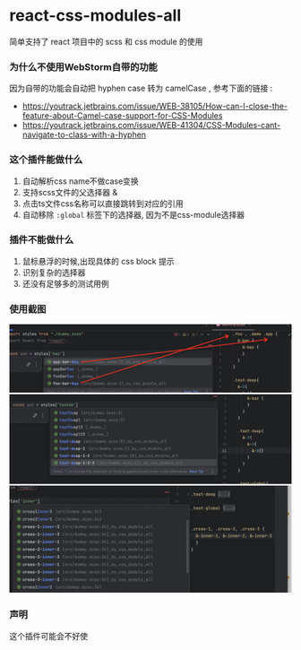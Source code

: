 # react-css-modules-all

简单支持了 react 项目中的 scss 和 css module 的使用

### 为什么不使用WebStorm自带的功能

因为自带的功能会自动把 hyphen case 转为 camelCase , 参考下面的链接 : 
- https://youtrack.jetbrains.com/issue/WEB-38105/How-can-I-close-the-feature-about-Camel-case-support-for-CSS-Modules
- https://youtrack.jetbrains.com/issue/WEB-41304/CSS-Modules-cant-navigate-to-class-with-a-hyphen


### 这个插件能做什么

1. 自动解析css name不做case变换
2. 支持scss文件的父选择器 &
3. 点击ts文件css名称可以直接跳转到对应的引用
4. 自动移除 `:global` 标签下的选择器, 因为不是css-module选择器


### 插件不能做什么

1. 鼠标悬浮的时候,出现具体的 css block 提示
2. 识别复杂的选择器
3. 还没有足够多的测试用例


### 使用截图

![1.jpg](src%2Fmain%2Fresources%2Fpic%2F1.jpg)
![2.jpg](src%2Fmain%2Fresources%2Fpic%2F2.jpg)
![3.jpg](src%2Fmain%2Fresources%2Fpic%2F3.jpg)


### 声明
这个插件可能会不好使